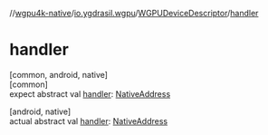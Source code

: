 //[wgpu4k-native](../../../index.md)/[io.ygdrasil.wgpu](../index.md)/[WGPUDeviceDescriptor](index.md)/[handler](handler.md)

# handler

[common, android, native]\
[common]\
expect abstract val [handler](handler.md): [NativeAddress](../../ffi/-native-address/index.md)

[android, native]\
actual abstract val [handler](handler.md): [NativeAddress](../../ffi/-native-address/index.md)